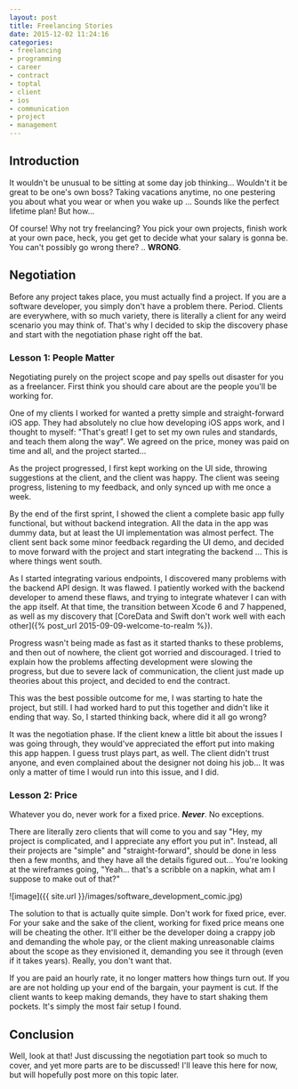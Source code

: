 ```yaml
---
layout: post
title: Freelancing Stories
date: 2015-12-02 11:24:16
categories: 
- freelancing
- programming
- career
- contract
- toptal
- client
- ios
- communication
- project
- management
---
```


## Introduction

It wouldn't be unusual to be sitting at some day job thinking... Wouldn't it be great to be one's own boss? Taking vacations anytime, no one pestering you about what you wear or when you wake up ... Sounds like the perfect lifetime plan! But how...

Of course! Why not try freelancing? You pick your own projects, finish work at your own pace, heck, you get get to decide what your salary is gonna be. You can't possibly go wrong there? .. __WRONG__.

## Negotiation

Before any project takes place, you must actually find a project. If you are a software developer, you simply don't have a problem there. Period. Clients are everywhere, with so much variety, there is literally a client for any weird scenario you may think of. That's why I decided to skip the discovery phase and start with the negotiation phase right off the bat.

### Lesson 1: People Matter

Negotiating purely on the project scope and pay spells out disaster for you as a freelancer. First think you should care about are the people you'll be working for.

One of my clients I worked for wanted a pretty simple and straight-forward iOS app. They had absolutely no clue how developing iOS apps work, and I thought to myself: "That's great! I get to set my own rules and standards, and teach them along the way". We agreed on the price, money was paid on time and all, and the project started...

As the project progressed, I first kept working on the UI side, throwing suggestions at the client, and the client was happy. The client was seeing progress, listening to my feedback, and only synced up with me once a week.

By the end of the first sprint, I showed the client a complete basic app fully functional, but without backend integration. All the data in the app was dummy data, but at least the UI implementation was almost perfect. The client sent back some minor feedback regarding the UI demo, and decided to move forward with the project and start integrating the backend ... This is where things went south.

As I started integrating various endpoints, I discovered many problems with the backend API design. It was flawed. I patiently worked with the backend developer to amend these flaws, and trying to integrate whatever I can with the app itself. At that time, the transition between Xcode 6 and 7 happened, as well as my discovery that [CoreData and Swift don't work well with each other]({% post_url 2015-09-09-welcome-to-realm %}).

Progress wasn't being made as fast as it started thanks to these problems, and then out of nowhere, the client got worried and discouraged. I tried to explain how the problems affecting development were slowing the progress, but due to severe lack of communication, the client just made up theories about this project, and decided to end the contract.

This was the best possible outcome for me, I was starting to hate the project, but still. I had worked hard to put this together and didn't like it ending that way. So, I started thinking back, where did it all go wrong?

It was the negotiation phase. If the client knew a little bit about the issues I was going through, they would've appreciated the effort put into making this app happen. I guess trust plays part, as well. The client didn't trust anyone, and even complained about the designer not doing his job... It was only a matter of time I would run into this issue, and I did.

### Lesson 2: Price

Whatever you do, never work for a fixed price. ___Never___. No exceptions.

There are literally zero clients that will come to you and say "Hey, my project is complicated, and I appreciate any effort you put in". Instead, all their projects are "simple" and "straight-forward", should be done in less then a few months, and they have all the details figured out... You're looking at the wireframes going, "Yeah... that's a scribble on a napkin, what am I suppose to make out of that?"

![image]({{ site.url }}/images/software_development_comic.jpg)

The solution to that is actually quite simple. Don't work for fixed price, ever. For your sake and the sake of the client, working for fixed price means one will be cheating the other. It'll either be the developer doing a crappy job and demanding the whole pay, or the client making unreasonable claims about the scope as they envisioned it, demanding you see it through (even if it takes years). Really, you don't want that.

If you are paid an hourly rate, it no longer matters how things turn out. If you are are not holding up your end of the bargain, your payment is cut. If the client wants to keep making demands, they have to start shaking them pockets. It's simply the most fair setup I found.

## Conclusion

Well, look at that! Just discussing the negotiation part took so much to cover, and yet more parts are to be discussed! I'll leave this here for now, but will hopefully post more on this topic later.
